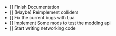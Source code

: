 + [] Finish Documentation
+ [] (Maybe) Reimplement colliders
+ [] Fix the current bugs with Lua
+ [] Implement Some mods to test the modding api
+ [] Start writing networking code
